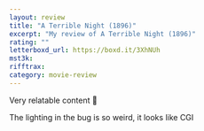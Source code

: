 ```yaml
---
layout: review
title: "A Terrible Night (1896)"
excerpt: "My review of A Terrible Night (1896)"
rating: ""
letterboxd_url: https://boxd.it/3XhNUh
mst3k:
rifftrax:
category: movie-review
---
```


Very relatable content 😬

The lighting in the bug is so weird, it looks like CGI
